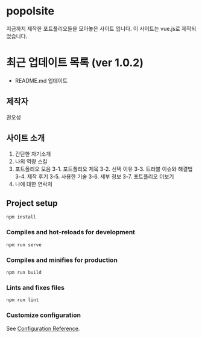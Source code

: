 # popolsite
지금까지 제작한 포트폴리오들을 모아놓은 사이트 입니다.
이 사이트는 vue.js로 제작되었습니다.

# 최근 업데이트 목록 (ver 1.0.2)
- README.md 업데이트

## 제작자
권오성

## 사이트 소개
1. 간단한 자기소개
2. 나의 역량 스킬
3. 포트폴리오 모음
   3-1. 포트폴리오 제목
   3-2. 선택 이유
   3-3. 트러블 이슈와 해결법
   3-4. 제작 후기
   3-5. 사용한 기술
   3-6. 세부 정보
   3-7. 포트폴리오 더보기
5. 나에 대한 연락처

## Project setup
```
npm install
```

### Compiles and hot-reloads for development
```
npm run serve
```

### Compiles and minifies for production
```
npm run build
```

### Lints and fixes files
```
npm run lint
```

### Customize configuration
See [Configuration Reference](https://cli.vuejs.org/config/).
